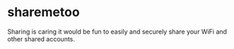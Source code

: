 # sharemetoo
Sharing is caring it would be fun to easily and securely share your WiFi and other shared accounts.
